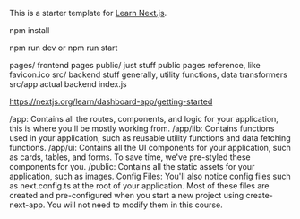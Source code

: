 This is a starter template for [Learn Next.js](https://nextjs.org/learn).

npm install

npm run dev
or
npm run start

pages/  frontend pages
public/ just stuff public pages reference, like favicon.ico
src/    backend stuff generally, utility functions, data transformers
src/app actual backend index.js

https://nextjs.org/learn/dashboard-app/getting-started

/app: Contains all the routes, components, and logic for your application, this is where you'll be mostly working from.
/app/lib: Contains functions used in your application, such as reusable utility functions and data fetching functions.
/app/ui: Contains all the UI components for your application, such as cards, tables, and forms. To save time, we've pre-styled these components for you.
/public: Contains all the static assets for your application, such as images.
Config Files: You'll also notice config files such as next.config.ts at the root of your application. Most of these files are created and pre-configured when you start a new project using create-next-app. You will not need to modify them in this course.
